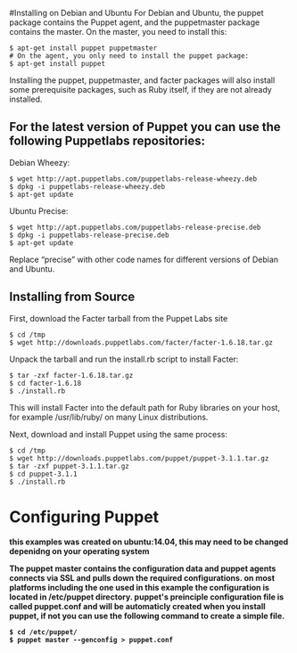 #Installing on Debian and Ubuntu
For Debian and Ubuntu, the puppet package contains the Puppet agent, and the puppetmaster package contains the
master. On the master, you need to install this:
	
	$ apt-get install puppet puppetmaster
	# On the agent, you only need to install the puppet package:
	$ apt-get install puppet

Installing the puppet, puppetmaster, and facter packages will also install some prerequisite packages, such
as Ruby itself, if they are not already installed.

<h2> For the latest version of Puppet you can use the following Puppetlabs repositories:</h2>
Debian Wheezy:

	$ wget http://apt.puppetlabs.com/puppetlabs-release-wheezy.deb
	$ dpkg -i puppetlabs-release-wheezy.deb
	$ apt-get update

Ubuntu Precise:

	$ wget http://apt.puppetlabs.com/puppetlabs-release-precise.deb
	$ dpkg -i puppetlabs-release-precise.deb
	$ apt-get update
Replace “precise” with other code names for different versions of Debian and Ubuntu.

<h2> Installing from Source </h2>

First, download the Facter tarball from the Puppet Labs site

	$ cd /tmp
	$ wget http://downloads.puppetlabs.com/facter/facter-1.6.18.tar.gz
 Unpack the tarball and run the install.rb script to install Facter:

	$ tar -zxf facter-1.6.18.tar.gz
	$ cd facter-1.6.18
	$ ./install.rb
This will install Facter into the default path for Ruby libraries on your host, for example /usr/lib/ruby/ on many
Linux distributions.

Next, download and install Puppet using the same process:

	$ cd /tmp
	$ wget http://downloads.puppetlabs.com/puppet/puppet-3.1.1.tar.gz
	$ tar -zxf puppet-3.1.1.tar.gz
	$ cd puppet-3.1.1
	$ ./install.rb

# Configuring Puppet
<b> this examples was created on ubuntu:14.04, this may need to be changed depenidng on your operating system <b>

The puppet master contains the configuration data and puppet agents <b>connects via SSL</b> and pulls down the required configurations.
on most platforms including the one used in this example the <b>configuration is located in /etc/puppet</b> directory. puppet's preinciple configuration file is called <b>puppet.conf</b> and will be automaticly created when you install puppet, if not you can use the following command to create a simple file.

	$ cd /etc/puppet/
	$ puppet master --genconfig > puppet.conf


